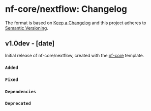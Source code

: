 # nf-core/nextflow: Changelog

The format is based on [Keep a Changelog](https://keepachangelog.com/en/1.0.0/)
and this project adheres to [Semantic Versioning](https://semver.org/spec/v2.0.0.html).

## v1.0dev - [date]

Initial release of nf-core/nextflow, created with the [nf-core](https://nf-co.re/) template.

### `Added`

### `Fixed`

### `Dependencies`

### `Deprecated`
